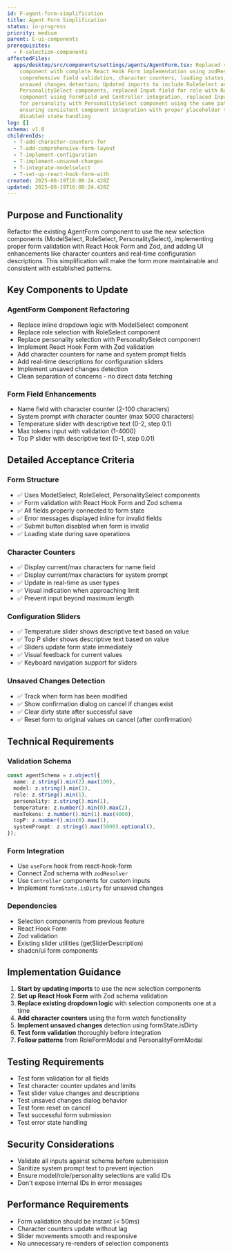 ```yaml
---
id: F-agent-form-simplification
title: Agent Form Simplification
status: in-progress
priority: medium
parent: E-ui-components
prerequisites:
  - F-selection-components
affectedFiles:
  apps/desktop/src/components/settings/agents/AgentForm.tsx: Replaced stub
    component with complete React Hook Form implementation using zodResolver,
    comprehensive field validation, character counters, loading states, and
    unsaved changes detection; Updated imports to include RoleSelect and
    PersonalitySelect components, replaced Input field for role with RoleSelect
    component using FormField and Controller integration, replaced Input field
    for personality with PersonalitySelect component using the same pattern,
    ensuring consistent component integration with proper placeholder text and
    disabled state handling
log: []
schema: v1.0
childrenIds:
  - T-add-character-counters-for
  - T-add-comprehensive-form-layout
  - T-implement-configuration
  - T-implement-unsaved-changes
  - T-integrate-modelselect
  - T-set-up-react-hook-form-with
created: 2025-08-19T16:00:24.428Z
updated: 2025-08-19T16:00:24.428Z
---
```


## Purpose and Functionality

Refactor the existing AgentForm component to use the new selection components (ModelSelect, RoleSelect, PersonalitySelect), implementing proper form validation with React Hook Form and Zod, and adding UI enhancements like character counters and real-time configuration descriptions. This simplification will make the form more maintainable and consistent with established patterns.

## Key Components to Update

### AgentForm Component Refactoring

- Replace inline dropdown logic with ModelSelect component
- Replace role selection with RoleSelect component
- Replace personality selection with PersonalitySelect component
- Implement React Hook Form with Zod validation
- Add character counters for name and system prompt fields
- Add real-time descriptions for configuration sliders
- Implement unsaved changes detection
- Clean separation of concerns - no direct data fetching

### Form Field Enhancements

- Name field with character counter (2-100 characters)
- System prompt with character counter (max 5000 characters)
- Temperature slider with descriptive text (0-2, step 0.1)
- Max tokens input with validation (1-4000)
- Top P slider with descriptive text (0-1, step 0.01)

## Detailed Acceptance Criteria

### Form Structure

- ✅ Uses ModelSelect, RoleSelect, PersonalitySelect components
- ✅ Form validation with React Hook Form and Zod schema
- ✅ All fields properly connected to form state
- ✅ Error messages displayed inline for invalid fields
- ✅ Submit button disabled when form is invalid
- ✅ Loading state during save operations

### Character Counters

- ✅ Display current/max characters for name field
- ✅ Display current/max characters for system prompt
- ✅ Update in real-time as user types
- ✅ Visual indication when approaching limit
- ✅ Prevent input beyond maximum length

### Configuration Sliders

- ✅ Temperature slider shows descriptive text based on value
- ✅ Top P slider shows descriptive text based on value
- ✅ Sliders update form state immediately
- ✅ Visual feedback for current values
- ✅ Keyboard navigation support for sliders

### Unsaved Changes Detection

- ✅ Track when form has been modified
- ✅ Show confirmation dialog on cancel if changes exist
- ✅ Clear dirty state after successful save
- ✅ Reset form to original values on cancel (after confirmation)

## Technical Requirements

### Validation Schema

```typescript
const agentSchema = z.object({
  name: z.string().min(2).max(100),
  model: z.string().min(1),
  role: z.string().min(1),
  personality: z.string().min(1),
  temperature: z.number().min(0).max(2),
  maxTokens: z.number().min(1).max(4000),
  topP: z.number().min(0).max(1),
  systemPrompt: z.string().max(5000).optional(),
});
```

### Form Integration

- Use `useForm` hook from react-hook-form
- Connect Zod schema with `zodResolver`
- Use `Controller` components for custom inputs
- Implement `formState.isDirty` for unsaved changes

### Dependencies

- Selection components from previous feature
- React Hook Form
- Zod validation
- Existing slider utilities (getSliderDescription)
- shadcn/ui form components

## Implementation Guidance

1. **Start by updating imports** to use the new selection components
2. **Set up React Hook Form** with Zod schema validation
3. **Replace existing dropdown logic** with selection components one at a time
4. **Add character counters** using the form watch functionality
5. **Implement unsaved changes** detection using formState.isDirty
6. **Test form validation** thoroughly before integration
7. **Follow patterns** from RoleFormModal and PersonalityFormModal

## Testing Requirements

- Test form validation for all fields
- Test character counter updates and limits
- Test slider value changes and descriptions
- Test unsaved changes dialog behavior
- Test form reset on cancel
- Test successful form submission
- Test error state handling

## Security Considerations

- Validate all inputs against schema before submission
- Sanitize system prompt text to prevent injection
- Ensure model/role/personality selections are valid IDs
- Don't expose internal IDs in error messages

## Performance Requirements

- Form validation should be instant (< 50ms)
- Character counters update without lag
- Slider movements smooth and responsive
- No unnecessary re-renders of selection components
